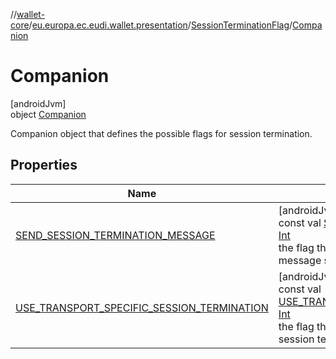 //[wallet-core](../../../../index.md)/[eu.europa.ec.eudi.wallet.presentation](../../index.md)/[SessionTerminationFlag](../index.md)/[Companion](index.md)

# Companion

[androidJvm]\
object [Companion](index.md)

Companion object that defines the possible flags for session termination.

## Properties

| Name | Summary |
|---|---|
| [SEND_SESSION_TERMINATION_MESSAGE](-s-e-n-d_-s-e-s-s-i-o-n_-t-e-r-m-i-n-a-t-i-o-n_-m-e-s-s-a-g-e.md) | [androidJvm]<br>const val [SEND_SESSION_TERMINATION_MESSAGE](-s-e-n-d_-s-e-s-s-i-o-n_-t-e-r-m-i-n-a-t-i-o-n_-m-e-s-s-a-g-e.md): [Int](https://kotlinlang.org/api/latest/jvm/stdlib/kotlin-stdlib/kotlin/-int/index.html)<br>the flag that indicates that a session termination message should be sent |
| [USE_TRANSPORT_SPECIFIC_SESSION_TERMINATION](-u-s-e_-t-r-a-n-s-p-o-r-t_-s-p-e-c-i-f-i-c_-s-e-s-s-i-o-n_-t-e-r-m-i-n-a-t-i-o-n.md) | [androidJvm]<br>const val [USE_TRANSPORT_SPECIFIC_SESSION_TERMINATION](-u-s-e_-t-r-a-n-s-p-o-r-t_-s-p-e-c-i-f-i-c_-s-e-s-s-i-o-n_-t-e-r-m-i-n-a-t-i-o-n.md): [Int](https://kotlinlang.org/api/latest/jvm/stdlib/kotlin-stdlib/kotlin/-int/index.html)<br>the flag that indicates that the transport specific session termination should be used |
